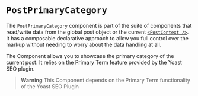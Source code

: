 # `PostPrimaryCategory`

The `PostPrimaryCategory` component is part of the suite of components that read/write data from the global post object or the current [`<PostContext />`](../post-context/). It has a composable declarative approach to allow you full control over the markup without needing to worry about the data handling at all.

The Component allows you to showcase the primary category of the current post. It relies on the Primary Term feature provided by the Yoast SEO plugin.

> **Warning**
> This Component depends on the Primary Term functionality of the Yoast SEO Plugin

